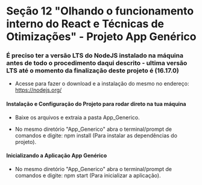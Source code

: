 # Seção 12 "Olhando o funcionamento interno do React e Técnicas de Otimizações" - Projeto App Genérico

### É preciso ter a versão LTS do NodeJS instalado na máquina antes de todo o procedimento daqui descrito - ultima versão LTS até o momento da finalização deste projeto é (16.17.0)

- Acesse para fazer o download e a instalação do mesmo no endereço: https://nodejs.org/

#### Instalação e Configuração do Projeto para rodar direto na tua máquina

- Baixe os arquivos e extraia a pasta App_Generico.

- No mesmo diretório "App_Generico" abra o terminal/prompt de comandos e digite: npm install (Para instalar as dependências do projeto).

#### Inicializando a Aplicação App Genérico

- No mesmo diretório "App_Generico" abra o terminal/prompt de comandos e digite: npm start (Para inicializar a aplicação).
